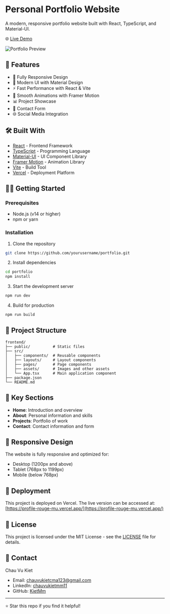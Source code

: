 # Personal Portfolio Website

A modern, responsive portfolio website built with React, TypeScript, and Material-UI.

🌐 [Live Demo](https://profile-rouge-mu.vercel.app/)

![Portfolio Preview](public/preview.png)

## 🚀 Features

- 📱 Fully Responsive Design
- 🎨 Modern UI with Material Design
- ⚡ Fast Performance with React & Vite
- 🔄 Smooth Animations with Framer Motion
- 📊 Project Showcase
- 📝 Contact Form
- 🌐 Social Media Integration

## 🛠️ Built With

- [React](https://reactjs.org/) - Frontend Framework
- [TypeScript](https://www.typescriptlang.org/) - Programming Language
- [Material-UI](https://mui.com/) - UI Component Library
- [Framer Motion](https://www.framer.com/motion/) - Animation Library
- [Vite](https://vitejs.dev/) - Build Tool
- [Vercel](https://vercel.com/) - Deployment Platform

## 🏃‍♂️ Getting Started

### Prerequisites

- Node.js (v14 or higher)
- npm or yarn

### Installation

1. Clone the repository
```bash
git clone https://github.com/yourusername/portfolio.git
```

2. Install dependencies
```bash
cd portfolio
npm install
```

3. Start the development server
```bash
npm run dev
```

4. Build for production
```bash
npm run build
```

## 📂 Project Structure

```
frontend/
├── public/          # Static files
├── src/
│   ├── components/  # Reusable components
│   ├── layouts/     # Layout components
│   ├── pages/       # Page components
│   ├── assets/      # Images and other assets
│   └── App.tsx      # Main application component
├── package.json
└── README.md
```

## 🌟 Key Sections

- **Home**: Introduction and overview
- **About**: Personal information and skills
- **Projects**: Portfolio of work
- **Contact**: Contact information and form

## 📱 Responsive Design

The website is fully responsive and optimized for:
- Desktop (1200px and above)
- Tablet (768px to 1199px)
- Mobile (below 768px)

## 🚀 Deployment

This project is deployed on Vercel. The live version can be accessed at:
[https://profile-rouge-mu.vercel.app/](https://profile-rouge-mu.vercel.app/)

## 📝 License

This project is licensed under the MIT License - see the [LICENSE](LICENSE) file for details.

## 📧 Contact

Chau Vu Kiet
- Email: chauvukietcma123@gmail.com
- LinkedIn: [chauvukietmm11](https://www.linkedin.com/in/chauvukietmm11)
- GitHub: [KietMm](https://github.com/KietMm)

---

⭐ Star this repo if you find it helpful!


